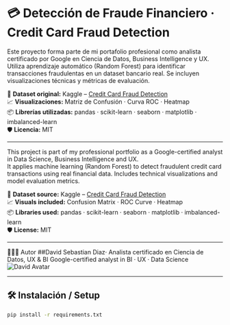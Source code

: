 # 💳 Detección de Fraude Financiero · Credit Card Fraud Detection

Este proyecto forma parte de mi portafolio profesional como analista certificado por Google en Ciencia de Datos, Business Intelligence y UX.  
Utiliza aprendizaje automático (Random Forest) para identificar transacciones fraudulentas en un dataset bancario real. Se incluyen visualizaciones técnicas y métricas de evaluación.

🔗 **Dataset original:** Kaggle – [Credit Card Fraud Detection](https://www.kaggle.com/datasets/mlg-ulb/creditcardfraud)  
📈 **Visualizaciones:** Matriz de Confusión · Curva ROC · Heatmap  
📦 **Librerías utilizadas:** pandas · scikit-learn · seaborn · matplotlib · imbalanced-learn  
🛡️ **Licencia:** MIT

---

This project is part of my professional portfolio as a Google-certified analyst in Data Science, Business Intelligence and UX.  
It applies machine learning (Random Forest) to detect fraudulent credit card transactions using real financial data. Includes technical visualizations and model evaluation metrics.

🔗 **Dataset source:** Kaggle – [Credit Card Fraud Detection](https://www.kaggle.com/datasets/mlg-ulb/creditcardfraud)  
📈 **Visuals included:** Confusion Matrix · ROC Curve · Heatmap  
📦 **Libraries used:** pandas · scikit-learn · seaborn · matplotlib · imbalanced-learn  
🛡️ **License:** MIT

---
👨🏻‍💼 Autor
##David Sebastian Diaz· Analista certificado en Ciencia de Datos, UX & BI
Google-certified analyst in BI · UX · Data Science  
![David Avatar](./avatar.jpg)

---

## 🛠️ Instalación / Setup

```bash
pip install -r requirements.txt


